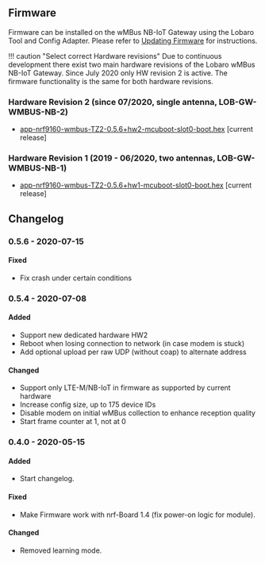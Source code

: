 ## Firmware
Firmware can be installed on the wMBus NB-IoT Gateway using the Lobaro Tool and Config Adapter. Please 
refer to [Updating Firmware](/tools/lobaro-tool.html#updating-firmware) for instructions.

!!! caution "Select correct Hardware revisions"
    Due to continuous development there exist two main hardware revisions of the Lobaro wMBus NB-IoT Gateway.
    Since July 2020 only HW revision 2 is active. The firmware functionality is the same for both hardware revisions.
    
### Hardware Revision 2 (since 07/2020, single antenna, LOB-GW-WMBUS-NB-2)
* [app-nrf9160-wmbus-TZ2-0.5.6+hw2-mcuboot-slot0-boot.hex](firmware/app-nrf9160-wmbus-TZ2-0.5.6+hw2-mcuboot-slot0-boot.hex) [current release]

### Hardware Revision 1 (2019 - 06/2020, two antennas, LOB-GW-WMBUS-NB-1)
* [app-nrf9160-wmbus-TZ2-0.5.6+hw1-mcuboot-slot0-boot.hex](firmware/app-nrf9160-wmbus-TZ2-0.5.6+hw1-mcuboot-slot0-boot.hex) [current release]

## Changelog

### 0.5.6 - 2020-07-15
#### Fixed
- Fix crash under certain conditions

### 0.5.4 - 2020-07-08
#### Added
- Support new dedicated hardware HW2
- Reboot when losing connection to network (in case modem is stuck)
- Add optional upload per raw UDP (without coap) to alternate address
#### Changed
- Support only LTE-M/NB-IoT in firmware as supported by current hardware
- Increase config size, up to 175 device IDs
- Disable modem on initial wMBus collection to enhance reception quality
- Start frame counter at 1, not at 0

### 0.4.0 - 2020-05-15
#### Added
- Start changelog.
#### Fixed
- Make Firmware work with nrf-Board 1.4 (fix power-on logic for module).
#### Changed
- Removed learning mode.
